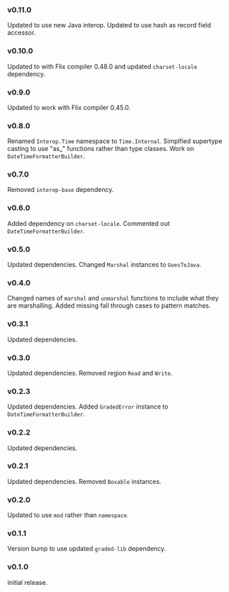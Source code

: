 ### v0.11.0
   Updated to use new Java interop.
   Updated to use hash as record field accessor.

### v0.10.0
   Updated to with Flix compiler 0.48.0 and updated `charset-locale` dependency.

### v0.9.0
   Updated to work with Flix compiler 0.45.0.

### v0.8.0
   Renamed `Interop.Time` namespace to `Time.Internal`.
   Simplfied supertype casting to use "as_" functions rather than type classes.
   Work on `DateTimeFormatterBuilder`.

### v0.7.0
   Removed `interop-base` dependency.

### v0.6.0
   Added dependency on `charset-locale`.
   Commented out `DateTimeFormatterBuilder`.

### v0.5.0
   Updated dependencies.
   Changed `Marshal` instances to `GoesToJava`.

### v0.4.0
   Changed names of `marshal` and `unmarshal` functions to include what they are marshalling.
   Added missing fall through cases to pattern matches.

### v0.3.1
   Updated dependencies.

### v0.3.0
   Updated dependencies.
   Removed region `Read` and `Write`.

### v0.2.3
   Updated dependencies.
   Added `GradedError` instance to `DateTimeFormatterBuilder`.

### v0.2.2
   Updated dependencies.

### v0.2.1
   Updated dependencies.
   Removed `Boxable` instances.

### v0.2.0
   Updated to use `mod` rather than `namespace`.

### v0.1.1
   Version bump to use updated `graded-lib` dependency.

### v0.1.0
   Initial release.
